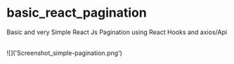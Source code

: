 # basic_react_pagination
Basic and very Simple React Js Pagination using React Hooks and axios/Api

<br />
![]('Screenshot_simple-pagination.png')
<br />

